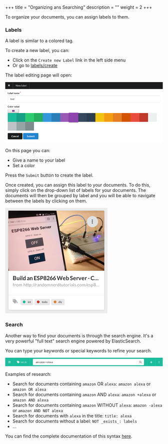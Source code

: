 +++
title = "Organizing ans Searching"
description = ""
weight = 2
+++

To organize your documents, you can assign labels to them.

### Labels

A label is similar to a colored tag.

To create a new label, you can:

- Click on the `Create new Label` link in the left side menu
- Or go to [labels/create](https://app.nunux.org/keeper/lables/create)

The label editing page will open:

![](create-label.png)

On this page you can:

- Give a name to your label
- Set a color

Press the `Submit` button to create the label.

Once created, you can assign this label to your documents.
To do this, simply click on the drop-down list of labels for your documents.
The documents will then be grouped by label and you will be able to navigate
between the labels by clicking on them.

![](doc-with-tags.png)

### Search

Another way to find your documents is through the search engine.
It's a very powerful "full text" search engine powered by ElasticSearch.

You can type your keywords or special keywords to refine your search.

![](searchbar.png)

Examples of research:

- Search for documents containing `amazon` OR `alexa`:
  `amazon alexa` or `amazon OR alexa`
- Search for documents containing `amazon` AND `alexa`:
  `amazon +alexa` or `amazon AND alexa`
- Search for documents containing `amazon` WITHOUT `alexa`:
  `amazon -alexa` or `amazon AND NOT alexa`
- Search for documents with `alexa` in the title:
  `title: alexa`
- Search for documents without a label:
  `NOT _exists_: labels`
- ...

You can find the complete documentation of this syntax [here][query-dsl].


[query-dsl]: https://www.elastic.co/guide/en/elasticsearch/reference/current/query-dsl-query-string-query.html
